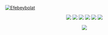 [![Efebeybolat](https://efebeybolat.github.io/assets/png/Efebeybolat%20Banner.png)](https://efebeybolat.github.io/)
<p align="center">
   <a href="https://discord.com/users/521771131385151488" target"blank_"><img src="https://img.shields.io/badge/discord%20-111111.svg?&style=for-the-badge&logo=discord&logoColor=white"></a>
   <a href="https://open.spotify.com/user/31aac5pvykdvab4rwdkuzjyfezuy" target"blank_"><img src="https://img.shields.io/badge/Spotify%20-111111.svg?&style=for-the-badge&logo=spotify&logoColor=white"></a>
   <a href="https://www.youtube.com/channel/UCgtus-fBss-VPbTTlNoftIg" target"blank_"><img src="https://img.shields.io/badge/youtube%20-111111.svg?&style=for-the-badge&logo=youtube&logoColor=white"></a>
   <a href="https://www.instagram.com/Efebeybolat_Coder" target"blank_"><img src="https://img.shields.io/badge/INSTAGRAM%20-111111.svg?&style=for-the-badge&logo=instagram&logoColor=white"></a>
   <a href="https://github.com/efebeybolat" target"blank_"><img src="https://img.shields.io/badge/GitHub%20-111111.svg?&style=for-the-badge&logo=github&logoColor=white"></a>
   <a href="https://twitter.com/efebeybolat" target"blank_"><img src="https://img.shields.io/badge/Twitter%20-111111.svg?&style=for-the-badge&logo=twitter&logoColor=white"></a>
</p>
<div align="center">
   <a href="https://discord.com/users/521771131385151488" target="_blank">
      <img src="https://lanyard-profile-readme.vercel.app/api/521771131385151488?bg=111111">
   </a>
</div>
